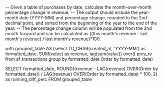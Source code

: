 -- Given a table of purchases by date, calculate the month-over-month percentage change in revenue. 
-- The output should include the year-month date (YYYY-MM) and percentage change, rounded to the 2nd decimal point, and sorted from the beginning of the year to the end of the year.
-- The percentage change column will be populated from the 2nd month forward and can be calculated as ((this month's revenue - last month's revenue) / last month's revenue)*100.

with grouped_table AS (select TO_CHAR(created_at, 'YYYY-MM') as formatted_date, SUM(value) as revenue,
        lag(sum(value)) over() prev_rv
from sf_transactions
group by formatted_date
Order by formatted_date)

SELECT formatted_date, ROUND((revenue - LAG(revenue) OVER(Order by formatted_date)) / LAG(revenue) OVER(Order by formatted_date) * 100, 2) as running_diff_perc
FROM grouped_table
